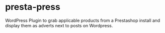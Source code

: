# presta-press
WordPress Plugin to grab applicable products from a Prestashop install and display them as adverts next to posts on Wordpress.